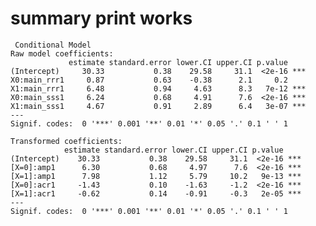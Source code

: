 # summary print works

    
     Conditional Model 
    Raw model coefficients:
                 estimate standard.error lower.CI upper.CI p.value    
    (Intercept)     30.33           0.38    29.58     31.1  <2e-16 ***
    X0:main_rrr1     0.87           0.63    -0.38      2.1     0.2    
    X1:main_rrr1     6.48           0.94     4.63      8.3   7e-12 ***
    X0:main_sss1     6.24           0.68     4.91      7.6  <2e-16 ***
    X1:main_sss1     4.67           0.91     2.89      6.4   3e-07 ***
    ---
    Signif. codes:  0 '***' 0.001 '**' 0.01 '*' 0.05 '.' 0.1 ' ' 1
    
    Transformed coefficients:
                estimate standard.error lower.CI upper.CI p.value    
    (Intercept)    30.33           0.38    29.58     31.1  <2e-16 ***
    [X=0]:amp1      6.30           0.68     4.97      7.6  <2e-16 ***
    [X=1]:amp1      7.98           1.12     5.79     10.2   9e-13 ***
    [X=0]:acr1     -1.43           0.10    -1.63     -1.2  <2e-16 ***
    [X=1]:acr1     -0.62           0.14    -0.91     -0.3   2e-05 ***
    ---
    Signif. codes:  0 '***' 0.001 '**' 0.01 '*' 0.05 '.' 0.1 ' ' 1


